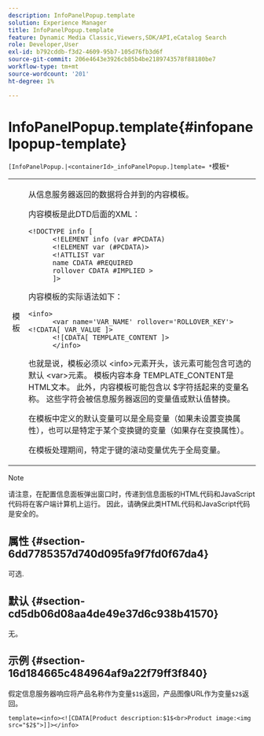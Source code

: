 ```yaml
---
description: InfoPanelPopup.template
solution: Experience Manager
title: InfoPanelPopup.template
feature: Dynamic Media Classic,Viewers,SDK/API,eCatalog Search
role: Developer,User
exl-id: b792cddb-f3d2-4609-95b7-105d76fb3d6f
source-git-commit: 206e4643e3926cb85b4be2189743578f88180be7
workflow-type: tm+mt
source-wordcount: '201'
ht-degree: 1%

---
```


# InfoPanelPopup.template{#infopanelpopup-template}

`[InfoPanelPopup.|<containerId>_infoPanelPopup.]template= *`模板`*`

<table id="table_A6B1B446A7AE4A4A8B552C07EC88E518"> 
 <tbody> 
  <tr> 
   <td> <p> <span class="codeph"><span class="varname">模板</span></span> </p> </td> 
   <td> <p>从信息服务器返回的数据将合并到的内容模板。 </p> <p>内容模板是此DTD后面的XML： </p> <p> <code>&lt;!DOCTYPE&nbsp;info&nbsp;[
      &lt;!ELEMENT&nbsp;info&nbsp;(var&nbsp;#PCDATA)
      &lt;!ELEMENT&nbsp;var&nbsp;(#PCDATA)&gt;
      &lt;!ATTLIST&nbsp;var&nbsp;
      name&nbsp;CDATA&nbsp;#REQUIRED
      rollover&nbsp;CDATA&nbsp;#IMPLIED&nbsp;&gt;
      ]&gt;</code> </p> <p>内容模板的实际语法如下： </p> <p> <code>&lt;info&gt;
      &lt;var&nbsp;name='VAR_NAME'&nbsp;rollover='ROLLOVER_KEY'&gt;&lt;!CDATA[&nbsp;VAR_VALUE&nbsp;]&gt;
      &lt;![CDATA[&nbsp;TEMPLATE_CONTENT&nbsp;]&gt;
      &lt;/info&gt;</code> </p> <p>也就是说，模板必须以<span class="codeph"> &lt;info&gt;</span>元素开头，该元素可能包含可选的默认<span class="codeph"> &lt;var&gt;</span>元素。 模板内容本身<span class="codeph"> TEMPLATE_CONTENT</span>是HTML文本。 此外，内容模板可能包含以<span class="codeph"> $</span>字符括起来的变量名称。 这些字符会被信息服务器返回的变量值或默认值替换。 </p> <p>在模板中定义的默认变量可以是全局变量（如果未设置变换属性），也可以是特定于某个变换键的变量（如果存在变换属性）。 </p> <p>在模板处理期间，特定于键的滚动变量优先于全局变量。 </p> </td> 
  </tr> 
 </tbody> 
</table>

>[!NOTE]
>
>请注意，在配置信息面板弹出窗口时，传递到信息面板的HTML代码和JavaScript代码将在客户端计算机上运行。 因此，请确保此类HTML代码和JavaScript代码是安全的。

## 属性 {#section-6dd7785357d740d095fa9f7fd0f67da4}

可选.

## 默认 {#section-cd5db06d08aa4de49e37d6c938b41570}

无。

## 示例 {#section-16d184665c484964af9a22f79ff3f840}

假定信息服务器响应将产品名称作为变量`$1$`返回，产品图像URL作为变量`$2$`返回。

`template=<info><![CDATA[Product description:$1$<br>Product image:<img src="$2$">]]></info>`
